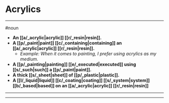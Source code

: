 # Acrylics
---
#noun
- **An [[a/_acrylic|acrylic]] [[r/_resin|resin]].**
- **A [[p/_paint|paint]] [[c/_containing|containing]] an [[a/_acrylic|acrylic]] [[r/_resin|resin]].**
	- _Example: When it comes to painting, I prefer using acrylics as my medium._
- **A [[p/_painting|painting]] [[e/_executed|executed]] using [[s/_such|such]] a [[p/_paint|paint]].**
- **A thick [[s/_sheet|sheet]] of [[p/_plastic|plastic]].**
- **A [[l/_liquid|liquid]] [[c/_coating|coating]] [[s/_system|system]] [[b/_based|based]] on an [[a/_acrylic|acrylic]] [[r/_resin|resin]]**
---
---
